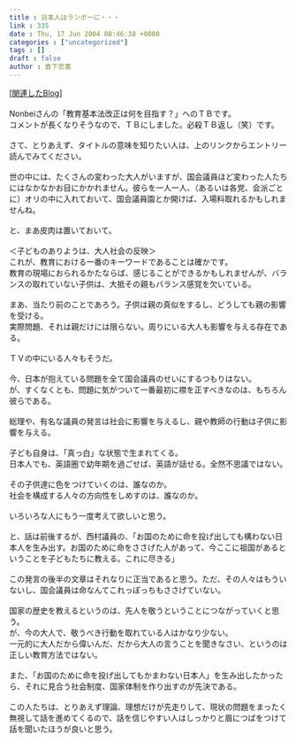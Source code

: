 ```yaml
---
title : 日本人はランボーに・・・
link : 335
date : Thu, 17 Jun 2004 08:46:38 +0000
categories : ["uncategorized"]
tags : []
draft : false
author : 倉下忠憲
---
```


[<A HREF="http://www.doblog.com/weblog/BlogServlet?userid=12049&blogid=274464#274464" TARGET="_blank">関連したBlog</A>]<BR><BR>Nonbeiさんの「教育基本法改正は何を目指す？」へのＴＢです。<BR>コメントが長くなりそうなので、ＴＢにしました。必殺ＴＢ返し（笑）です。<BR><BR>さて、とりあえず、タイトルの意味を知りたい人は、上のリンクからエントリー読んでみてください。<BR><BR>世の中には、たくさんの変わった大人がいますが、国会議員ほど変わった人たちにはなかなかお目にかかれません。彼らを一人一人、（あるいは各党、会派ごとに）オリの中に入れておいて、国会議員園とか開けば、入場料取れるかもしれませんね。<BR><BR>と、まあ皮肉は置いておいて。<BR><BR>＜子どものありようは、大人社会の反映＞<BR>これが、教育における一番のキーワードであることは確かです。<BR>教育の現場におられるかたならば、感じることができるかもしれませんが、バランスの取れていない子供は、大抵その親もバランス感覚を欠いている。<BR><BR>まあ、当たり前のことであろう。子供は親の真似をするし、どうしても親の影響を受ける。<BR>実際問題、それは親だけには限らない。周りにいる大人も影響を与える存在である。<BR><BR>ＴＶの中にいる人々もそうだ。<BR><BR>今、日本が抱えている問題を全て国会議員のせいにするつもりはない。<BR>が、すくなくとも、問題に気がついて一番最初に襟を正すべきなのは、もちろん彼らである。<BR><BR>総理や、有名な議員の発言は社会に影響を与えるし、親や教師の行動は子供に影響を与える。<BR><BR>子ども自身は、「真っ白」な状態で生まれてくる。<BR>日本人でも、英語圏で幼年期を過ごせば、英語が話せる。全然不思議ではない。<BR><BR>その子供達に色をつけていくのは、誰なのか。<BR>社会を構成する人々の方向性をしめすのは、誰なのか。<BR><BR>いろいろな人にもう一度考えて欲しいと思う。<BR><BR>と、話は前後するが、西村議員の、「お国のために命を投げ出しても構わない日本人を生み出す。お国のために命をささげた人があって、今ここに祖国があるということを子どもたちに教える。これに尽きる」<BR><BR>この発言の後半の文章はそれなりに正当であると思う。ただ、その人々はもういないし、国会議員は命なんてこれっぽっちもささげていない。<BR><BR>国家の歴史を教えるというのは、先人を敬うということにつながっていくと思う。<BR>が、今の大人で、敬うべき行動を取れている人はかなり少ない。<BR>一元的に大人だから偉いんだ、だから大人の言うことを聞きなさい、というのは正しい教育方法ではない。<BR><BR>また、「お国のために命を投げ出してもかまわない日本人」を生み出したかったら、それに見合う社会制度、国家体制を作り出すのが先決である。<BR><BR>この人たちは、とりあえず理論、理想だけが先走りして、現状の問題をまったく無視して話を進めてくるので、話を信じやすい人はしっかりと眉につばをつけて話を聞いたほうが良いと思う。<BR><BR><br><br>
